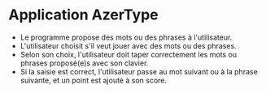 # Application AzerType

* Le programme propose des mots ou des phrases à l'utilisateur.
* L'utilisateur choisit s'il veut jouer avec des mots ou des phrases.
* Selon son choix, l'utilisateur doit taper correctement les mots ou phrases proposé(e)s avec son clavier.
* Si la saisie est correct, l'utilisateur passe au mot suivant ou à la phrase suivante, et un point est ajouté à son score.